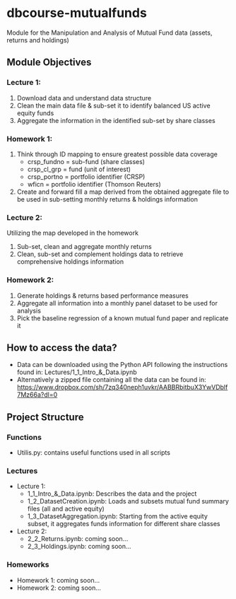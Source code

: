 # dbcourse-mutualfunds
Module for the Manipulation and Analysis of Mutual Fund data (assets, returns and holdings)

## Module Objectives
### Lecture 1:
1. Download data and understand data structure
2. Clean the main data file & sub-set it to identify balanced US active equity funds
3. Aggregate the information in the identified sub-set by share classes

### Homework 1:
1. Think through ID mapping to ensure greatest possible data coverage
    - crsp_fundno = sub-fund (share classes)
    - crsp_cl_grp = fund (unit of interest)
    - crsp_portno = portfolio identifier (CRSP)
    - wficn = portfolio identifier (Thomson Reuters)
2. Create and forward fill a map derived from the obtained aggregate file to be used in sub-setting monthly returns & holdings information

### Lecture 2:
Utilizing the map developed in the homework
1. Sub-set, clean and aggregate monthly returns
2. Clean, sub-set and complement holdings data to retrieve comprehensive holdings information

### Homework 2:
1. Generate holdings & returns based performance measures
2. Aggregate all information into a monthly panel dataset to be used for analysis
3. Pick the baseline regression of a known mutual fund paper and replicate it


## How to access the data?
- Data can be downloaded using the Python API following the instructions found in: Lectures/1_1_Intro_&_Data.ipynb
- Alternatively a zipped file containing all the data can be found in: 
https://www.dropbox.com/sh/7zq340neph1uvkr/AABBRbitbuX3YwVDblf7Mz66a?dl=0

## Project Structure
### Functions
- Utilis.py: contains useful functions used in all scripts

### Lectures
- Lecture 1:
    - 1_1_Intro_&_Data.ipynb: Describes the data and the project
    - 1_2_DatasetCreation.ipynb: Loads and subsets mutual fund summary files (all and active equity)
    - 1_3_DatasetAggregation.ipynb: Starting from the active equity subset, it aggregates funds information for different share classes
- Lecture 2: 
    - 2_2_Returns.ipynb: coming soon...
    - 2_3_Holdings.ipynb: coming soon...

### Homeworks
- Homework 1: coming soon...
- Homework 2: coming soon...